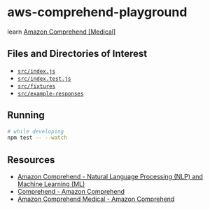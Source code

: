 # aws-comprehend-playground

learn [Amazon Comprehend [Medical]](https://aws.amazon.com/comprehend/) 

## Files and Directories of Interest

* [`src/index.js`](src/index.js)
* [`src/index.test.js`](src/index.test.js)
* [`src/fixtures`](src/fixtures)
* [`src/example-responses`](src/example-responses)

## Running

```sh
# while developing
npm test -- --watch
```

## Resources

* [Amazon Comprehend - Natural Language Processing (NLP) and Machine Learning (ML)](https://aws.amazon.com/comprehend/)
* [Comprehend  - Amazon Comprehend](https://docs.aws.amazon.com/comprehend/latest/dg/comprehend-general.html)
* [Amazon Comprehend Medical - Amazon Comprehend](https://docs.aws.amazon.com/comprehend/latest/dg/comprehend-medical.html)